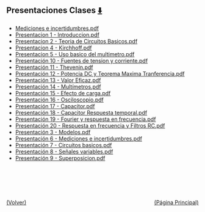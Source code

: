 
<html>
<body>
<h2>Presentaciones Clases <a href="https://downgit.github.io/#/home?url=https://github.com/Apuntes-FIUBA/Apuntes-Electronica/tree/main/86 - Electrónica/8602 - Introduccion Ing Electronica/Presentaciones Clases" style="font-size:20px">  ⬇️ </a></h2>
<ul>
    <li><a href="Mediciones e incertidumbres.pdf">Mediciones e incertidumbres.pdf</a></li>
    <li><a href="Presentacion 1 - Introduccion.pdf">Presentacion 1 - Introduccion.pdf</a></li>
    <li><a href="Presentacion 2 - Teoria de Circuitos Basicos.pdf">Presentacion 2 - Teoria de Circuitos Basicos.pdf</a></li>
    <li><a href="Presentacion 4 - Kirchhoff.pdf">Presentacion 4 - Kirchhoff.pdf</a></li>
    <li><a href="Presentacion 5 - Uso basico del multimetro.pdf">Presentacion 5 - Uso basico del multimetro.pdf</a></li>
    <li><a href="Presentación 10 - Fuentes de tension y corriente.pdf">Presentación 10 - Fuentes de tension y corriente.pdf</a></li>
    <li><a href="Presentación 11 - Thevenin.pdf">Presentación 11 - Thevenin.pdf</a></li>
    <li><a href="Presentación 12 - Potencia DC y Teorema Maxima Tranferencia.pdf">Presentación 12 - Potencia DC y Teorema Maxima Tranferencia.pdf</a></li>
    <li><a href="Presentación 13 - Valor Eficaz.pdf">Presentación 13 - Valor Eficaz.pdf</a></li>
    <li><a href="Presentación 14 - Multímetros.pdf">Presentación 14 - Multímetros.pdf</a></li>
    <li><a href="Presentación 15 -  Efecto de carga.pdf">Presentación 15 -  Efecto de carga.pdf</a></li>
    <li><a href="Presentación 16 - Osciloscopio.pdf">Presentación 16 - Osciloscopio.pdf</a></li>
    <li><a href="Presentación 17 - Capacitor.pdf">Presentación 17 - Capacitor.pdf</a></li>
    <li><a href="Presentación 18 - Capacitor Respuesta temporal.pdf">Presentación 18 - Capacitor Respuesta temporal.pdf</a></li>
    <li><a href="Presentación 19 - Fourier y respuesta en frecuencia.pdf">Presentación 19 - Fourier y respuesta en frecuencia.pdf</a></li>
    <li><a href="Presentación 20 - Respuesta en frecuencia y Filtros RC.pdf">Presentación 20 - Respuesta en frecuencia y Filtros RC.pdf</a></li>
    <li><a href="Presentación 3 - Modelos.pdf">Presentación 3 - Modelos.pdf</a></li>
    <li><a href="Presentación 6 - Mediciones e incertidumbres.pdf">Presentación 6 - Mediciones e incertidumbres.pdf</a></li>
    <li><a href="Presentación 7 - Circuitos basicos.pdf">Presentación 7 - Circuitos basicos.pdf</a></li>
    <li><a href="Presentación 8 - Señales variables.pdf">Presentación 8 - Señales variables.pdf</a></li>
    <li><a href="Presentación 9 - Superposicion.pdf">Presentación 9 - Superposicion.pdf</a></li>
</ul>
</body>
</html>







<br><br><br><br><br><a href="../" style="float: left">(Volver)</a> <a href="https://apuntes-fiuba.github.io/Apuntes-Electronica" style="float: right">(Página Principal)</a>
